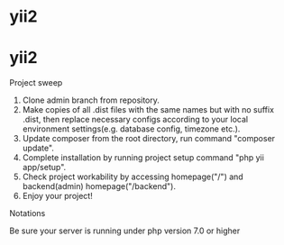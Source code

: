 # yii2
# yii2
Project sweep
1. Clone admin branch from repository.
2. Make copies of all .dist files with the same names but with no suffix .dist, then replace necessary configs according to your local environment settings(e.g. database config, timezone etc.).
3. Update composer from the root directory, run command "composer update".
4. Complete installation by running project setup command "php yii app/setup".
5. Check project workability by accessing homepage("/") and backend(admin) homepage("/backend").
6. Enjoy your project!

Notations

Be sure your server is running under php version 7.0 or higher 
